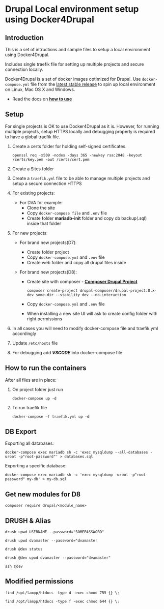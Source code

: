 # Drupal Local environment setup using Docker4Drupal

## Introduction

This is a set of intructions and sample files to setup a local environment using Docker4Drupal.

Includes single traefik file for setting up multiple projects and secure connection locally.

Docker4Drupal is a set of docker images optimized for Drupal. Use `docker-compose.yml` file from the [latest stable release](https://github.com/wodby/docker4drupal/releases) to spin up local environment on Linux, Mac OS X and Windows.

* Read the docs on [**how to use**](https://wodby.com/docs/stacks/drupal/local#usage)

## Setup

For single projects is OK to use Docker4Drupal as it is. However, for running multiple projects, setup HTTPS locally and debugging properly is required to have a global traefik file.

1. Create a certs folder for holding self-signed certificates.

    `openssl req -x509 -nodes -days 365 -newkey rsa:2048 -keyout /certs/key.pem -out /certs/cert.pem`

2. Create a Sites folder
3. Create a `traefik.yml` file to be able to manage multiple projects and setup a secure connection HTTPS
4. For existing projects:
    - For DVA for example:
      - Clone the site
      - Copy `docker-compose file` and `.env` file
      -	Create folder **mariadb-init** folder and copy db backup(.sql) inside that folder

5. For new projects:
    -	For brand new projects(D7):
        -	Create folder project
        -	Copy `docker-compose.yml` and `.env` file
        -	Create web folder and copy all drupal files inside

    -	For brand new projects(D8):
        - Create site with composer -
        [**Composer Drupal Project**](https://github.com/drupal-composer/drupal-project)

          `composer create-project drupal-composer/drupal-project:8.x-dev some-dir --stability dev --no-interaction`

        - Copy `docker-compose.yml` and `.env` file
        - When installing a new site UI will ask to create config folder with right permissions

6.	In all cases you will need to modify docker-compose file and traefik.yml accordingly
7.	Update `/etc/hosts` file
8. For debugging add **_VSCODE_** into docker-compose file

## How to run the containers

After all files are in place:

1.	On project folder just run

    `docker-compose up -d`

2.	To run traefik file

    `docker-compose –f traefik.yml up –d`

## DB Export

Exporting all databases:

`docker-compose exec mariadb sh -c 'exec mysqldump --all-databases -uroot -p"root-password"' > databases.sql`


Exporting a specific database:

`docker-compose exec mariadb sh -c 'exec mysqldump -uroot -p"root-password" my-db' > my-db.sql`

## Get new modules for D8

`composer require drupal/<module_name>`

## DRUSH & Alias

`drush upwd USERNAME --password="SOMEPASSWORD"`

`drush upwd dvamaster --password="dvamaster`

`drush @dev status`

`drush @dev upwd dvamaster --password="dvamaster"`

`ssh @dev`

## Modified permissions

`find /opt/lampp/htdocs -type d -exec chmod 755 {} \;`

`find /opt/lampp/htdocs -type f -exec chmod 644 {} \;`
